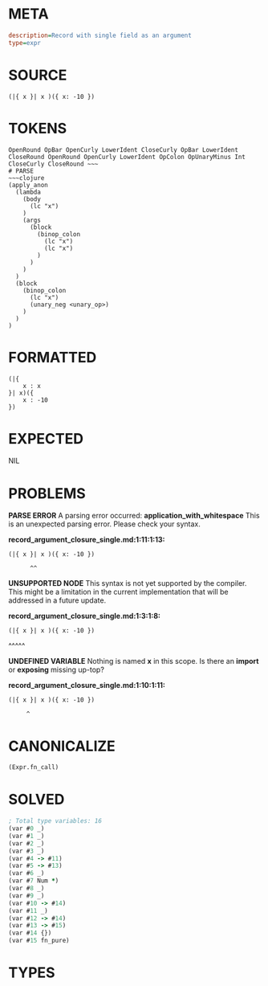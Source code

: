 # META
~~~ini
description=Record with single field as an argument
type=expr
~~~
# SOURCE
~~~roc
(|{ x }| x )({ x: -10 })
~~~
# TOKENS
~~~text
OpenRound OpBar OpenCurly LowerIdent CloseCurly OpBar LowerIdent CloseRound OpenRound OpenCurly LowerIdent OpColon OpUnaryMinus Int CloseCurly CloseRound ~~~
# PARSE
~~~clojure
(apply_anon
  (lambda
    (body
      (lc "x")
    )
    (args
      (block
        (binop_colon
          (lc "x")
          (lc "x")
        )
      )
    )
  )
  (block
    (binop_colon
      (lc "x")
      (unary_neg <unary_op>)
    )
  )
)
~~~
# FORMATTED
~~~roc
(|{
	x : x
}| x)({
	x : -10
})
~~~
# EXPECTED
NIL
# PROBLEMS
**PARSE ERROR**
A parsing error occurred: **application_with_whitespace**
This is an unexpected parsing error. Please check your syntax.

**record_argument_closure_single.md:1:11:1:13:**
```roc
(|{ x }| x )({ x: -10 })
```
          ^^


**UNSUPPORTED NODE**
This syntax is not yet supported by the compiler.
This might be a limitation in the current implementation that will be addressed in a future update.

**record_argument_closure_single.md:1:3:1:8:**
```roc
(|{ x }| x )({ x: -10 })
```
  ^^^^^


**UNDEFINED VARIABLE**
Nothing is named **x** in this scope.
Is there an **import** or **exposing** missing up-top?

**record_argument_closure_single.md:1:10:1:11:**
```roc
(|{ x }| x )({ x: -10 })
```
         ^


# CANONICALIZE
~~~clojure
(Expr.fn_call)
~~~
# SOLVED
~~~clojure
; Total type variables: 16
(var #0 _)
(var #1 _)
(var #2 _)
(var #3 _)
(var #4 -> #11)
(var #5 -> #13)
(var #6 _)
(var #7 Num *)
(var #8 _)
(var #9 _)
(var #10 -> #14)
(var #11 _)
(var #12 -> #14)
(var #13 -> #15)
(var #14 {})
(var #15 fn_pure)
~~~
# TYPES
~~~roc
~~~
